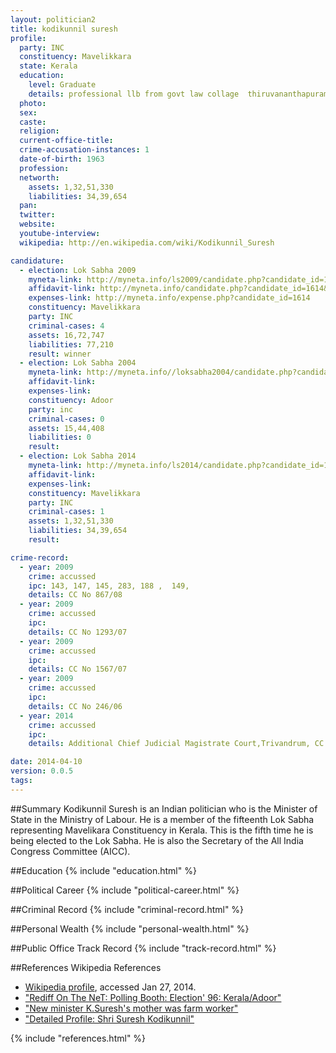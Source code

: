 ```yaml
---
layout: politician2
title: kodikunnil suresh
profile: 
  party: INC
  constituency: Mavelikkara
  state: Kerala
  education: 
    level: Graduate
    details: professional llb from govt law collage  thiruvananthapuram  university of kerala  in 1989
  photo: 
  sex: 
  caste: 
  religion: 
  current-office-title: 
  crime-accusation-instances: 1
  date-of-birth: 1963
  profession: 
  networth: 
    assets: 1,32,51,330
    liabilities: 34,39,654
  pan: 
  twitter: 
  website: 
  youtube-interview: 
  wikipedia: http://en.wikipedia.com/wiki/Kodikunnil_Suresh

candidature: 
  - election: Lok Sabha 2009
    myneta-link: http://myneta.info/ls2009/candidate.php?candidate_id=1614
    affidavit-link: http://myneta.info/candidate.php?candidate_id=1614&scan=original
    expenses-link: http://myneta.info/expense.php?candidate_id=1614
    constituency: Mavelikkara 
    party: INC
    criminal-cases: 4
    assets: 16,72,747
    liabilities: 77,210
    result: winner 
  - election: Lok Sabha 2004
    myneta-link: http://myneta.info//loksabha2004/candidate.php?candidate_id=1814
    affidavit-link: 
    expenses-link: 
    constituency: Adoor 
    party: inc
    criminal-cases: 0
    assets: 15,44,408
    liabilities: 0
    result:  
  - election: Lok Sabha 2014
    myneta-link: http://myneta.info/ls2014/candidate.php?candidate_id=13
    affidavit-link: 
    expenses-link: 
    constituency: Mavelikkara 
    party: INC
    criminal-cases: 1
    assets: 1,32,51,330
    liabilities: 34,39,654
    result:  

crime-record: 
  - year: 2009
    crime: accussed
    ipc: 143, 147, 145, 283, 188 ,  149,
    details: CC No 867/08 
  - year: 2009
    crime: accussed
    ipc: 
    details: CC No 1293/07 
  - year: 2009
    crime: accussed
    ipc: 
    details: CC No 1567/07 
  - year: 2009
    crime: accussed
    ipc: 
    details: CC No 246/06 
  - year: 2014
    crime: accussed
    ipc: 
    details: Additional Chief Judicial Magistrate Court,Trivandrum, CC No. 203/12, Section 82 of Kerala Prison Act 

date: 2014-04-10
version: 0.0.5
tags: 
---
```


##Summary
Kodikunnil Suresh is an Indian politician who is the Minister of State in the Ministry of Labour. He is a member of the fifteenth Lok Sabha representing Mavelikara Constituency in Kerala. This is the fifth time he is being elected to the Lok Sabha. He is also the Secretary of the All India Congress Committee (AICC).




##Education
{% include "education.html" %}


##Political Career
{% include "political-career.html" %}


##Criminal Record
{% include "criminal-record.html" %}


##Personal Wealth
{% include "personal-wealth.html" %}


##Public Office Track Record
{% include "track-record.html" %}


##References
Wikipedia References
- [Wikipedia profile]({{page.profile.wikipedia}}), accessed Jan 27, 2014.
- ["Rediff On The NeT: Polling Booth: Election' 96: Kerala/Adoor"][wiki1]
- ["New minister K.Suresh's mother was farm worker"][wiki2]
- ["Detailed Profile: Shri Suresh Kodikunnil"][wiki3]

[wiki1]: http://www.rediff.com/news/1998/feb/kerala17.htm
[wiki2]: http://in.news.yahoo.com/minister-k-sureshs-mother-farm-worker-073409603.html
[wiki3]: http://india.gov.in/govt/loksabhampbiodata.php?mpcode=477


{% include "references.html" %}

